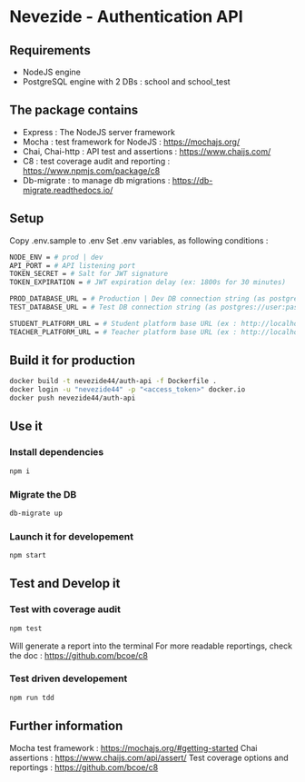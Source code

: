 # Nevezide - Authentication API

## Requirements
- NodeJS engine
- PostgreSQL engine with 2 DBs : school and school_test

## The package contains
- Express : The NodeJS server framework
- Mocha : test framework for NodeJS : https://mochajs.org/
- Chai, Chai-http : API test and assertions : https://www.chaijs.com/
- C8 : test coverage audit and reporting : https://www.npmjs.com/package/c8
- Db-migrate : to manage db migrations : https://db-migrate.readthedocs.io/

## Setup

Copy .env.sample to .env
Set .env variables, as following conditions :

```bash
NODE_ENV = # prod | dev
API_PORT = # API listening port
TOKEN_SECRET = # Salt for JWT signature
TOKEN_EXPIRATION = # JWT expiration delay (ex: 1800s for 30 minutes)

PROD_DATABASE_URL = # Production | Dev DB connection string (as postgres://user:password@localhost:5432/school)
TEST_DATABASE_URL = # Test DB connection string (as postgres://user:password@localhost:5432/school_test)

STUDENT_PLATFORM_URL = # Student platform base URL (ex : http://localhost:3010)
TEACHER_PLATFORM_URL = # Teacher platform base URL (ex : http://localhost:3011)

```

## Build it for production

```bash
docker build -t nevezide44/auth-api -f Dockerfile .
docker login -u "nevezide44" -p "<access_token>" docker.io
docker push nevezide44/auth-api
```

## Use it

### Install dependencies

```bash
npm i
```

### Migrate the DB

```bash
db-migrate up
```

### Launch it for developement

```bash
npm start
```

## Test and Develop it

### Test with coverage audit

```bash
npm test
```

Will generate a report into the terminal
For more readable reportings, check the doc : https://github.com/bcoe/c8

### Test driven developement

```bash
npm run tdd
```

## Further information

Mocha test framework : https://mochajs.org/#getting-started
Chai assertions : https://www.chaijs.com/api/assert/
Test coverage options and reportings : https://github.com/bcoe/c8
